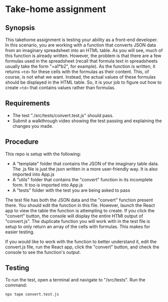 # Take-home assignment

## Synopsis 
This takehome assignment is testing your ability as a front-end developer. In this scenario, you are working with a function that converts JSON data from an imaginary spreadsheet into an HTML table. As you will see, much of this function is already written. However, the problem is that there are a few formulas used in the spreadsheet (recall that formula text in spreadsheets usually take the form "=a1*b2", for example). As the function is written, it returns `<td>` for these cells with the formulas as their content. This, of course, is not what we want. Instead, the actual values of these formulas should be displayed in the HTML table. So, it is your job to figure out how to create `<td>` that contains values rather than formulas.

## Requirements
- The test "./src/tests/convert.test.js" should pass.
- Submit a walkthrough video showing the test passing and explaining the changes you made.

## Procedure
This repo is setup with the following:
- A "template" folder that contains the JSON of the imaginary table data. The .js file is just the json written in a more user-friendly way. It is also imported into App.js
- A "utils" folder that contains the "convert" function in its incomplete form. It too is imported into App.js
- A "tests" folder with the test you are being asked to pass

The test file has both the JSON data and the "convert" function present there. You should edit the function in this file. However, launch the React app to view the table the function is attempting to create. If you click the "convert" button, the console will display the entire HTMl output of "convert.js". The duplicate function you will work with in the test file is setup to only return an array of the cells with formulas. This makes for easier testing. 

If you would like to work with the function to better understand it, edit the convert.js file, run the React app, click the "convert" button, and check the console to see the function's output.

## Testing
To run the test, open a terminal and navigate to "/src/tests". Run the command:
```
npx tape convert.test.js
```
